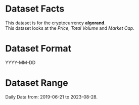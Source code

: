 # Dataset Facts

This dataset is for the cryptocurrency **algorand**.    
This dataset looks at the _Price_, _Total Volume_ and _Market Cap_.      

# Dataset Format  

YYYY-MM-DD    

# Dataset Range    

Daily Data from: 2019-06-21 to 2023-08-28.    
 
 